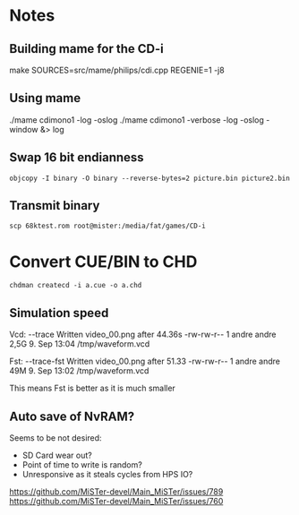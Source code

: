 # Notes

## Building mame for the CD-i

make SOURCES=src/mame/philips/cdi.cpp REGENIE=1 -j8

## Using mame

./mame cdimono1 -log -oslog
./mame cdimono1 -verbose -log -oslog -window &> log

## Swap 16 bit endianness

    objcopy -I binary -O binary --reverse-bytes=2 picture.bin picture2.bin

## Transmit binary

    scp 68ktest.rom root@mister:/media/fat/games/CD-i

# Convert CUE/BIN to CHD

    chdman createcd -i a.cue -o a.chd

## Simulation speed

Vcd:
--trace
Written video_00.png after 44.36s
-rw-rw-r-- 1 andre andre 2,5G  9. Sep 13:04 /tmp/waveform.vcd

Fst:
--trace-fst
Written video_00.png after 51.33
-rw-rw-r-- 1 andre andre 49M  9. Sep 13:02 /tmp/waveform.vcd

This means Fst is better as it is much smaller


## Auto save of NvRAM?

Seems to be not desired:
* SD Card wear out?
* Point of time to write is random?
* Unresponsive as it steals cycles from HPS IO?

https://github.com/MiSTer-devel/Main_MiSTer/issues/789
https://github.com/MiSTer-devel/Main_MiSTer/issues/760
